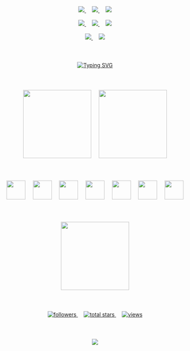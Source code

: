 # 
# 

<br>

<!-- Mis Redes -->

<div align="center">
    <a href="https://www.instagram.com/lcs.grz/" target="_blank">
        <img src="https://img.shields.io/badge/-Instagram-bf009a?style=for-the-badge&logo=instagram&logoColor=white" target="_blank" />
    </a>
    &#8287;
    &#8287;
    <a href="mailto:lucas.gerez@gmail.com">
        <img src="https://img.shields.io/badge/-Gmail-f14336?style=for-the-badge&logo=gmail&logoColor=white" target="_blank" />
    </a>
    &#8287;
    &#8287;
    <a href="https://drive.google.com/file/d/1XwHL8PfSvH2t-kCRX8BVEU7e5W4NeKfa" target="_blank">
        <img src="https://img.shields.io/badge/-Curriculum-455a64?style=for-the-badge&logo=vercel&logoColor=white" target="_blank" />
    </a> 
</div>
&#8287;
&#8287;
<div align="center">
    <a href="https://www.linkedin.com/in/lcsgrz/" target="_blank">
        <img src="https://img.shields.io/badge/-LinkedIn-%230077B5?style=for-the-badge&logo=linkedin&logoColor=white" target="_blank" />
    </a> 
    &#8287;
    &#8287;
    <a href="https://es.stackoverflow.com/users/93201/lcsgrz" target="_blank">
        <img src="https://img.shields.io/badge/-StackOverflow-f07b0f?style=for-the-badge&logo=stackoverflow&logoColor=white" target="_blank" />
    </a> 
    &#8287;
    &#8287;
    <a href="https://www.hackerrank.com/LcsGrz" target="_blank">
        <img src="https://img.shields.io/badge/-HackerRank-2fc363?style=for-the-badge&logo=hackerrank&logoColor=white" target="_blank" />
    </a> 
</div>
&#8287;
&#8287;
<div align="center">
    <a href="https://psnprofiles.com/LcsGrz" target="_blank">
        <img src="https://img.shields.io/badge/-PlayStation-0150c5?style=for-the-badge&logo=playstation&logoColor=white" target="_blank" />
    </a> 
    &#8287;
    &#8287;
    <a href="steamcommunity.com/id/LcsGrz" target="_blank">
        <img src="https://img.shields.io/badge/-Steam-133265?style=for-the-badge&logo=steam&logoColor=white" target="_blank" />
    </a> 
</div>
  
# 
# 

<br>

<!-- Mi presentacion -->

<div align="center">
    <a href="https://git.io/typing-svg">
        <img src="https://readme-typing-svg.demolab.com?font=Roboto&weight=500&size=28&duration=4000&pause=1000&color=628FDA&center=true&vCenter=true&width=435&lines=%3CReactNativeDeveloper%2F%3E" alt="Typing SVG" />
    </a>
</div>

# 
# 

<br>

<!-- Estadisticas -->

<div align="center" >
    <img height="180em" src="https://github-readme-stats.vercel.app/api?username=LcsGrz&show_icons=true&theme=tokyonight&include_all_commits=true&count_private=true&hide_border=true" />
    &#8287;
    &#8287;
    <img height="180em" src="https://github-readme-stats.vercel.app/api/top-langs/?username=LcsGrz&layout=compact&langs_count=6&theme=tokyonight&count_private=true&hide_border=true" />
</div>

#
# 
  
<br>
 
 <!-- Lenguajes - Herramientas -->
 
<div style="display: inline_block" align="center">
    <img height="50px" width="50px" src="https://cdn.jsdelivr.net/gh/devicons/devicon/icons/javascript/javascript-plain.svg" />
    &#8287;
    &#8287;
    <img height="50px" width="50px" src="https://cdn.jsdelivr.net/gh/devicons/devicon/icons/typescript/typescript-original.svg" /> 
    &#8287;
    &#8287;
    <img height="50px" width="50px" src="https://cdn.jsdelivr.net/gh/devicons/devicon/icons/react/react-original.svg" />
    &#8287;
    &#8287;
    <img height="50px" width="50px" src="https://cdn.jsdelivr.net/gh/devicons/devicon/icons/css3/css3-original.svg" />
    &#8287;
    &#8287;
    <img height="50px" width="50px" src="https://cdn.jsdelivr.net/gh/devicons/devicon/icons/html5/html5-original.svg" />
    &#8287;
    &#8287;
    <img height="50px" width="50px" src="https://cdn.jsdelivr.net/gh/devicons/devicon/icons/nodejs/nodejs-original.svg" />
    &#8287;
    &#8287;
    <img height="50px" width="50px" src="https://cdn.jsdelivr.net/gh/devicons/devicon/icons/git/git-original.svg" />
</div>

# 
# 
 
<br>

<!-- Sumario -->

<div align="center">
    <img height="180em" src="https://github-profile-summary-cards.vercel.app/api/cards/profile-details?username=LcsGrz&theme=tokyonight" />
</div>

# 
# 

<br>

<!-- Medallas -->

<div align="center">
    <a href="https://github.com/LcsGrz?tab=followers">
        <img alt="followers" title="Follow me on Github" src="https://custom-icon-badges.demolab.com/github/followers/LcsGrz?color=236ad3&labelColor=1155ba&style=for-the-badge&logo=person-add&label=Follow&logoColor=white" />
    </a>
    &#8287;
    &#8287;
    <a href="https://github.com/LcsGrz?tab=repositories&sort=stargazers">
        <img alt="total stars" title="Total stars on GitHub" src="https://custom-icon-badges.demolab.com/github/stars/LcsGrz?color=55960c&style=for-the-badge&labelColor=488207&logo=star" />
    </a>
    &#8287;
    &#8287;
    <a href="https://komarev.com/ghpvc/?username=LcsGrz&color=blueviolet&style=for-the-badge&label=VISITORS">
        <img alt="views" title="GitHub profile views" src="https://komarev.com/ghpvc/?username=LcsGrz&color=blueviolet&style=for-the-badge&label=VISITORS" />
    </a>
</div>

# 
# 

<br>

<!-- Escrito -->
<div align="center">
    <img src="https://quotes-github-readme.vercel.app/api?&theme=tokyonight&quote=No+somos+dioses,+solo+somos+programadores&author=Los+dioses" />
</div>

# 
# 

<br>

<!-- falta la viborita -->
